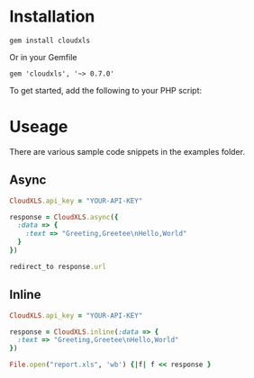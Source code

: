 # Installation

    gem install cloudxls

Or in your Gemfile

    gem 'cloudxls', '~> 0.7.0'

To get started, add the following to your PHP script:

# Useage

There are various sample code snippets in the examples folder.

## Async

```ruby
CloudXLS.api_key = "YOUR-API-KEY"

response = CloudXLS.async({
  :data => {
    :text => "Greeting,Greetee\nHello,World"
  }
})

redirect_to response.url
```

## Inline

```ruby
CloudXLS.api_key = "YOUR-API-KEY"

response = CloudXLS.inline(:data => {
  :text => "Greeting,Greetee\nHello,World"
})

File.open("report.xls", 'wb') {|f| f << response }
```
